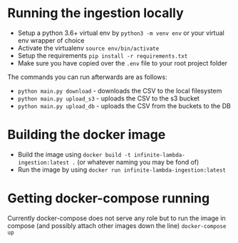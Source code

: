 # Running the ingestion locally

- Setup a python 3.6+ virtual env by `python3 -m venv env` or your virtual env wrapper of choice
- Activate the virtualenv `source env/bin/activate`
- Setup the requirements `pip install -r requirements.txt`
- Make sure you have copied over the `.env` file to your root project folder

The commands you can run afterwards are as follows:
- `python main.py download` - downloads the CSV to the local filesystem
- `python main.py upload_s3` - uploads the CSV to the s3 bucket
- `python main.py upload_db` - uploads the CSV from the buckets to the DB


# Building the docker image
- Build the image using `docker build -t infinite-lambda-ingestion:latest .` (or whatever naming you may be fond of)
- Run the image by using `docker run infinite-lambda-ingestion:latest`

# Getting docker-compose running
Currently docker-compose does not serve any role but to run the image in compose (and possibly attach other images down the line)
`docker-compose up`
